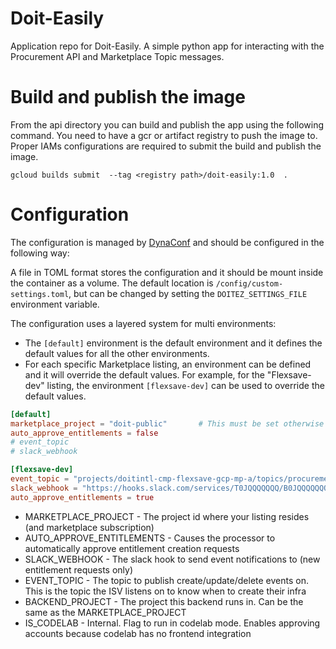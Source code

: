 # Doit-Easily

Application repo for Doit-Easily. A simple python app for interacting with the Procurement API and Marketplace Topic messages.

# Build and publish the image
From the api directory you can build and publish the app using the following command. You need to have a gcr or artifact registry to push the image to. Proper IAMs configurations are required to submit the build and publish the image.

    gcloud builds submit  --tag <registry path>/doit-easily:1.0  .


# Configuration

The configuration is managed by [DynaConf](https://www.dynaconf.com) and should be configured in the following way:

A file in TOML format stores the configuration and it should be mount inside the container as a volume. The default location is `/config/custom-settings.toml`, but can be changed by setting the `DOITEZ_SETTINGS_FILE` environment variable.

The configuration uses a layered system for multi environments:

- The `[default]` environment is the default environment and it defines the default values for all the other environments.
- For each specific Marketplace listing, an environment can be defined and it will override the default values. For example, for the "Flexsave-dev" listing, the environment `[flexsave-dev]` can be used to override the default values.

```toml
[default]
marketplace_project = "doit-public"       # This must be set otherwise an error will be thrown.
auto_approve_entitlements = false
# event_topic
# slack_webhook

[flexsave-dev]
event_topic = "projects/doitintl-cmp-flexsave-gcp-mp-a/topics/procurement"
slack_webhook = "https://hooks.slack.com/services/T0JQQQQQQQ/B0JQQQQQQQ/XXXXXXXXXXXXXXXXXXXXXXXXXXXX"
auto_approve_entitlements = true
```

- MARKETPLACE_PROJECT - The project id where your listing resides (and marketplace subscription)
- AUTO_APPROVE_ENTITLEMENTS - Causes the processor to automatically approve entitlement creation requests
- SLACK_WEBHOOK - The slack hook to send event notifications to (new entitlement requests only)
- EVENT_TOPIC - The topic to publish create/update/delete events on. This is the topic the ISV listens on to know when to create their infra
- BACKEND_PROJECT - The project this backend runs in. Can be the same as the MARKETPLACE_PROJECT
- IS_CODELAB - Internal. Flag to run in codelab mode. Enables approving accounts because codelab has no frontend integration
